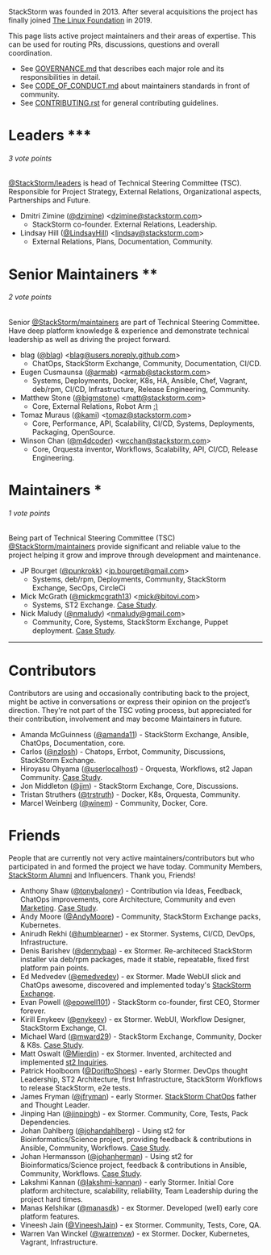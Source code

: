 StackStorm was founded in 2013. After several acquisitions the project has finally joined [The Linux Foundation](https://www.linuxfoundation.org/projects/directory/) in 2019.<br>

This page lists active project maintainers and their areas of expertise. This can be used for routing PRs, discussions, questions and overall coordination.

* See [GOVERNANCE.md](GOVERNANCE.md) that describes each major role and its responsibilities in detail.
* See [CODE_OF_CONDUCT.md](CODE_OF_CONDUCT.md) about maintainers standards in front of community.
* See [CONTRIBUTING.rst](CONTRIBUTING.rst) for general contributing guidelines.

# Leaders ***
###### 3 vote points
[@StackStorm/leaders](https://github.com/orgs/StackStorm/teams/leaders) is head of Technical Steering Committee (TSC).
Responsible for Project Strategy, External Relations, Organizational aspects, Partnerships and Future.
* Dmitri Zimine ([@dzimine](https://github.com/dzimine/)) <<dzimine@stackstorm.com>>
  - StackStorm co-founder. External Relations, Leadership.
* Lindsay Hill ([@LindsayHill](https://github.com/LindsayHill)) <<lindsay@stackstorm.com>>
  - External Relations, Plans, Documentation, Community.

# Senior Maintainers **
###### 2 vote points
Senior [@StackStorm/maintainers](https://github.com/orgs/StackStorm/teams/maintainers) are part of Technical Steering Committee.
Have deep platform knowledge & experience and demonstrate technical leadership as well as driving the project forward.
* blag ([@blag](https://github.com/blag)) <<blag@users.noreply.github.com>>
  - ChatOps, StackStorm Exchange, Community, Documentation, CI/CD.
* Eugen Cusmaunsa ([@armab](https://github.com/armab)) <<armab@stackstorm.com>>
  - Systems, Deployments, Docker, K8s, HA, Ansible, Chef, Vagrant, deb/rpm, CI/CD, Infrastructure, Release Engineering, Community.
* Matthew Stone ([@bigmstone](https://github.com/bigmstone)) <<matt@stackstorm.com>>
  - Core, External Relations, Robot Arm [:)](https://twitter.com/Stack_Storm/status/1217056819736203270)
* Tomaz Muraus ([@kami](https://github.com/kami)) <<tomaz@stackstorm.com>>
  - Core, Performance, API, Scalability, CI/CD, Systems, Deployments, Packaging, OpenSource.
* Winson Chan ([@m4dcoder](https://github.com/m4dcoder)) <<wcchan@stackstorm.com>>
  - Core, Orquesta inventor, Workflows, Scalability, API, CI/CD, Release Engineering.

# Maintainers *
###### 1 vote points
Being part of Technical Steering Committee (TSC) [@StackStorm/maintainers](https://github.com/orgs/StackStorm/teams/maintainers) provide significant and reliable value to the project helping it grow and improve through development and maintenance.
* JP Bourget ([@punkrokk](https://github.com/punkrokk)) <<jp.bourget@gmail.com>>
  - Systems, deb/rpm, Deployments, Community, StackStorm Exchange, SecOps, CircleCi
* Mick McGrath ([@mickmcgrath13](https://github.com/mickmcgrath13)) <<mick@bitovi.com>>
  - Systems, ST2 Exchange. [Case Study](https://stackstorm.com/case-study-bitovi/).
* Nick Maludy ([@nmaludy](https://github.com/nmaludy)) <<nmaludy@gmail.com>>
  - Community, Core, Systems, StackStorm Exchange, Puppet deployment. [Case Study](https://stackstorm.com/case-study-dmm/).

--------

# Contributors
Contributors are using and occasionally contributing back to the project, might be active in conversations or express their opinion on the project’s direction.
They're not part of the TSC voting process, but appreciated for their contribution, involvement and may become Maintainers in future.
<!-- [@StackStorm/contributors](https://github.com/orgs/StackStorm/teams/contributors) are invited to StackStorm Github organization and we appreciate their contribution and involvement. -->
* Amanda McGuinness ([@amanda11](https://github.com/amanda11)) - StackStorm Exchange, Ansible, ChatOps, Documentation, core.
* Carlos ([@nzlosh](https://github.com/nzlosh)) - Chatops, Errbot, Community, Discussions, StackStorm Exchange.
* Hiroyasu Ohyama ([@userlocalhost](https://github.com/userlocalhost)) - Orquesta, Workflows, st2 Japan Community. [Case Study](https://stackstorm.com/case-study-dmm/).
* Jon Middleton ([@jjm](https://github.com/jjm)) - StackStorm Exchange, Core, Discussions.
* Tristan Struthers ([@trstruth](https://github.com/trstruth)) - Docker, K8s, Orquesta, Community.
* Marcel Weinberg ([@winem](https://github.com/winem)) - Community, Docker, Core.

# Friends
People that are currently not very active maintainers/contributors but who participated in and formed the project we have today.
Community Members, [StackStorm Alumni](https://github.com/orgs/StackStorm/teams/alumni) and Influencers.
Thank you, Friends!
* Anthony Shaw ([@tonybaloney](https://github.com/tonybaloney)) - Contribution via Ideas, Feedback, ChatOps improvements, core Architecture, Community and even [Marketing](https://news.ycombinator.com/item?id=14368748). [Case Study](https://stackstorm.com/case-study-dimension-data/).
* Andy Moore ([@AndyMoore](https://github.com/AndyMoore)) - Community, StackStorm Exchange packs, Kubernetes.
* Anirudh Rekhi ([@humblearner](https://github.com/humblearner)) - ex Stormer. Systems, CI/CD, DevOps, Infrastructure.
* Denis Barishev ([@dennybaa](https://github.com/dennybaa)) - ex Stormer. Re-architeced StackStorm installer via deb/rpm packages, made it stable, repeatable, fixed first platform pain points.
* Ed Medvedev ([@emedvedev](https://github.com/emedvedev)) - ex Stormer. Made WebUI slick and ChatOps awesome, discovered and implemented today's [StackStorm Exchange](https://exchange.stackstorm.org/).
* Evan Powell ([@epowell101](https://github.com/epowell101)) - StackStorm co-founder, first CEO, Stormer forever.
* Kirill Enykeev ([@enykeev](https://github.com/enykeev)) - ex Stormer. WebUI, Workflow Designer, StackStorm Exchange, CI.
* Michael Ward ([@mward29](https://github.com/mward29)) - StackStorm Exchange, Community, Docker & K8s. [Case Study](https://stackstorm.com/case-study-pearson/).
* Matt Oswalt ([@Mierdin](https://github.com/Mierdin)) - ex Stormer. Invented, architected and implemented [st2 Inquiries](https://docs.stackstorm.com/inquiries.html).
* Patrick Hoolboom ([@DoriftoShoes](https://github.com/DoriftoShoes)) - early Stormer. DevOps thought Leadership, ST2 Architecture, first Infrastructure, StackStorm Workflows to release StackStorm, e2e tests.
* James Fryman ([@jfryman](https://github.com/jfryman)) - early Stormer. [StackStorm ChatOps](https://www.youtube.com/watch?v=IhzxnY7FIvg) father and Thought Leader.
* Jinping Han ([@jinpingh](https://github.com/jinpingh)) - ex Stormer. Community, Core, Tests, Pack Dependencies.
* Johan Dahlberg ([@johandahlberg](https://github.com/johandahlberg)) - Using st2 for Bioinformatics/Science project, providing feedback & contributions in Ansible, Community, Workflows. [Case Study](https://stackstorm.com/case-study-scilifelab/).
* Johan Hermansson ([@johanherman](https://github.com/johanherman)) - Using st2 for Bioinformatics/Science project, feedback & contributions in Ansible, Community, Workflows. [Case Study](https://stackstorm.com/case-study-scilifelab/).
* Lakshmi Kannan ([@lakshmi-kannan](https://github.com/lakshmi-kannan)) - early Stormer. Initial Core platform architecture, scalability, reliability, Team Leadership during the project hard times.
* Manas Kelshikar ([@manasdk](https://github.com/manasdk)) - ex Stormer. Developed (well) early core platform features.
* Vineesh Jain ([@VineeshJain](https://github.com/VineeshJain)) - ex Stormer. Community, Tests, Core, QA.
* Warren Van Winckel ([@warrenvw](https://github.com/warrenvw)) - ex Stormer. Docker, Kubernetes, Vagrant, Infrastructure.
